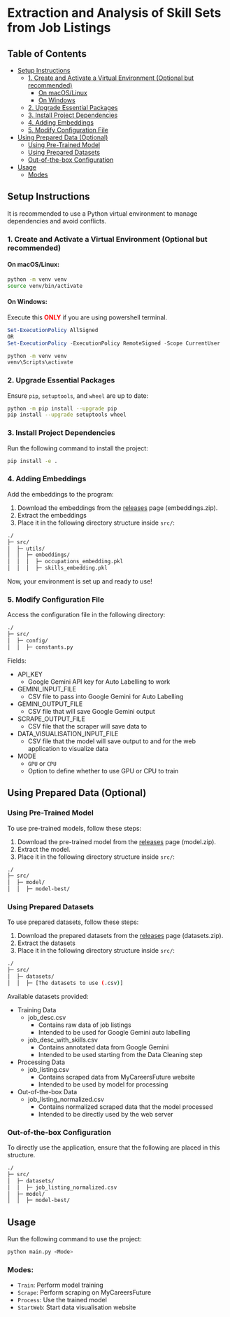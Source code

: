 # Extraction and Analysis of Skill Sets from Job Listings

## Table of Contents

- [Setup Instructions](#setup-instructions)
  - [1. Create and Activate a Virtual Environment (Optional but recommended)](#1-create-and-activate-a-virtual-environment-optional-but-recommended)
    - [On macOS/Linux](#on-macoslinux)
    - [On Windows](#on-windows)
  - [2. Upgrade Essential Packages](#2-upgrade-essential-packages)
  - [3. Install Project Dependencies](#3-install-project-dependencies)
  - [4. Adding Embeddings](#4-adding-embeddings)
  - [5. Modify Configuration File](#5-modify-configuration-file)
- [Using Prepared Data (Optional)](#using-prepared-data-optional)
  - [Using Pre-Trained Model](#using-pre-trained-model)
  - [Using Prepared Datasets](#using-prepared-datasets)
  - [Out-of-the-box Configuration](#out-of-the-box-configuration)
- [Usage](#usage)
  - [Modes](#modes)


## Setup Instructions

It is recommended to use a Python virtual environment to manage dependencies and avoid conflicts.

### 1. Create and Activate a Virtual Environment (Optional but recommended)

#### On macOS/Linux:
```sh
python -m venv venv
source venv/bin/activate
```

#### On Windows:
Execute this <span style="color:red;">**ONLY**</span> if you are using powershell terminal.
```powershell
Set-ExecutionPolicy AllSigned
OR
Set-ExecutionPolicy -ExecutionPolicy RemoteSigned -Scope CurrentUser
```

```sh
python -m venv venv
venv\Scripts\activate
```

### 2. Upgrade Essential Packages

Ensure `pip`, `setuptools`, and `wheel` are up to date:
```sh
python -m pip install --upgrade pip
pip install --upgrade setuptools wheel
```

### 3. Install Project Dependencies

Run the following command to install the project:
```sh
pip install -e .
```
### 4. Adding Embeddings
Add the embeddings to the program:
1. Download the embeddings from the [releases](https://github.com/Chcrf/INF1002-Project/releases/latest) page (embeddings.zip).
2. Extract the embeddings
3. Place it in the following directory structure inside `src/`:
```sh
./
├─ src/
│  ├─ utils/
│  │  ├─ embeddings/
│  │  │  ├─ occupations_embedding.pkl
│  │  │  ├─ skills_embedding.pkl
```
Now, your environment is set up and ready to use!

### 5. Modify Configuration File
Access the configuration file in the following directory:
```sh
./
├─ src/
│  ├─ config/
│  │  ├─ constants.py
```
Fields:
- API_KEY
    - Google Gemini API key for Auto Labelling to work
- GEMINI_INPUT_FILE
    - CSV file to pass into Google Gemini for Auto Labelling
- GEMINI_OUTPUT_FILE
    - CSV file that will save Google Gemini output
- SCRAPE_OUTPUT_FILE
    - CSV file that the scraper will save data to
- DATA_VISUALISATION_INPUT_FILE
    - CSV file that the model will save output to and for the web application to visualize data
- MODE
    - `GPU` or `CPU`
    - Option to define whether to use GPU or CPU to train

## Using Prepared Data (Optional)
### Using Pre-Trained Model
To use pre-trained models, follow these steps:

1. Download the pre-trained model from the [releases](https://github.com/Chcrf/INF1002-Project/releases/latest) page (model.zip).
2. Extract the model.
3. Place it in the following directory structure inside `src/`:

```sh
./
├─ src/
│  ├─ model/
│  │  ├─ model-best/
```

### Using Prepared Datasets
To use prepared datasets, follow these steps:
1. Download the prepared datasets from the [releases](https://github.com/Chcrf/INF1002-Project/releases/latest) page (datasets.zip).
2. Extract the datasets
3. Place it in the following directory structure inside `src/`:

```sh
./
├─ src/
│  ├─ datasets/
│  │  ├─ [The datasets to use (.csv)]
```

Available datasets provided:
- Training Data
    - job_desc.csv
        - Contains raw data of job listings
        - Intended to be used for Google Gemini auto labelling
    - job_desc_with_skills.csv
        - Contains annotated data from Google Gemini
        - Intended to be used starting from the Data Cleaning step
- Processing Data
    - job_listing.csv
        - Contains scraped data from MyCareersFuture website
        - Intended to be used by model for processing
- Out-of-the-box Data
    - job_listing_normalized.csv
        - Contains normalized scraped data that the model processed
        - Intended to be directly used by the web server  

### Out-of-the-box Configuration
To directly use the application, ensure that the following are placed in this structure.
```sh
./
├─ src/
│  ├─ datasets/
│  │  ├─ job_listing_normalized.csv
│  ├─ model/
│  │  ├─ model-best/
```



## Usage

Run the following command to use the project:
```sh
python main.py <Mode>
```

### Modes:
- `Train`: Perform model training
- `Scrape`: Perform scraping on MyCareersFuture
- `Process`: Use the trained model
- `StartWeb`: Start data visualisation website

